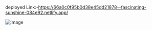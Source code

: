 deployed Link:-https://66a0c0f95b0d38e45dd21878--fascinating-sunshine-084e92.netlify.app/



![image](https://github.com/user-attachments/assets/1bd11e2a-96fc-42ea-a124-05193ed0ffad)
